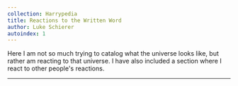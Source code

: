```yaml
---
collection: Harrypedia
title: Reactions to the Written Word
author: Luke Schierer
autoindex: 1
---
```


Here I am not so much trying to catalog what the universe looks like, but rather am reacting to that universe. I have also included a section where I react to other people's reactions.

---
